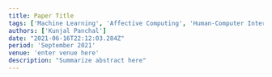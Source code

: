 ```yaml
---
title: Paper Title 
tags: ['Machine Learning', 'Affective Computing', 'Human-Computer Interaction']
authors: ['Kunjal Panchal']
date: "2021-06-16T22:12:03.284Z"
period: 'September 2021'
venue: 'enter venue here'
description: "Summarize abstract here"
---
```




